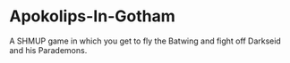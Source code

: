 # Apokolips-In-Gotham
A  SHMUP game in which you get to fly the Batwing and fight off Darkseid and his Parademons.
